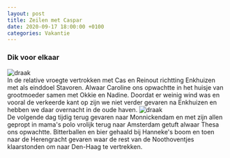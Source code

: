 ```yaml
---
layout: post
title: Zeilen met Caspar
date: 2020-09-17 18:00:00 +0100
categories: Vakantie
---
```


### Dik voor elkaar
![draak](https://prisse.net/draak.jpg)  
In de relative vroegte vertrokken met Cas en Reinout richtting Enkhuizen met als einddoel Stavoren. Alwaar Caroline ons opwachtte in het huisje van grootmoeder samen met Okkie en Nadine. Doordat er weinig wind was en vooral de verkeerde kant op zijn we niet verder gevaren na Enkhuizen en hebben we daar overnacht in de oude haven. 
![draak](https://prisse.nl/assets/reinout-sluis.jpg)  
De volgende dag tijdig terug gevaren naar Monnickendam en met zijn allen gepropt in mama's polo vrolijk terug naar Amsterdam getuft alwaar Thesa ons opwachtte. Bitterballen en bier gehaald bij Hanneke's boom en toen naar de Herengracht gevaren waar de rest van de Noothoventjes klaarstonden om naar Den-Haag te vertrekken.
